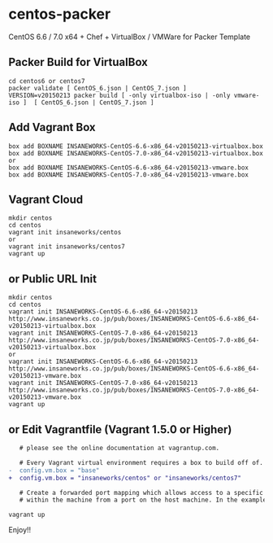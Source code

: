 centos-packer
=============

CentOS 6.6 / 7.0 x64 + Chef + VirtualBox / VMWare for Packer Template

## Packer Build for VirtualBox

```
cd centos6 or centos7
packer validate [ CentOS_6.json | CentOS_7.json ]
VERSION=v20150213 packer build [ -only virtualbox-iso | -only vmware-iso ]  [ CentOS_6.json | CentOS_7.json ]
```

## Add Vagrant Box

```
box add BOXNAME INSANEWORKS-CentOS-6.6-x86_64-v20150213-virtualbox.box
box add BOXNAME INSANEWORKS-CentOS-7.0-x86_64-v20150213-virtualbox.box
or
box add BOXNAME INSANEWORKS-CentOS-6.6-x86_64-v20150213-vmware.box
box add BOXNAME INSANEWORKS-CentOS-7.0-x86_64-v20150213-vmware.box
```

## Vagrant Cloud

```
mkdir centos
cd centos
vagrant init insaneworks/centos
or
vagrant init insaneworks/centos7
vagrant up
```


## or Public URL Init

```
mkdir centos
cd centos
vagrant init INSANEWORKS-CentOS-6.6-x86_64-v20150213 http://www.insaneworks.co.jp/pub/boxes/INSANEWORKS-CentOS-6.6-x86_64-v20150213-virtualbox.box
vagrant init INSANEWORKS-CentOS-7.0-x86_64-v20150213 http://www.insaneworks.co.jp/pub/boxes/INSANEWORKS-CentOS-7.0-x86_64-v20150213-virtualbox.box
or
vagrant init INSANEWORKS-CentOS-6.6-x86_64-v20150213 http://www.insaneworks.co.jp/pub/boxes/INSANEWORKS-CentOS-6.6-x86_64-v20150213-vmware.box
vagrant init INSANEWORKS-CentOS-7.0-x86_64-v20150213 http://www.insaneworks.co.jp/pub/boxes/INSANEWORKS-CentOS-7.0-x86_64-v20150213-vmware.box
vagrant up
```

## or Edit Vagrantfile (Vagrant 1.5.0 or Higher)

```diff
   # please see the online documentation at vagrantup.com.

   # Every Vagrant virtual environment requires a box to build off of.
-  config.vm.box = "base"
+  config.vm.box = "insaneworks/centos" or "insaneworks/centos7"

   # Create a forwarded port mapping which allows access to a specific port
   # within the machine from a port on the host machine. In the example below,
```

```
vagrant up
```

Enjoy!!
